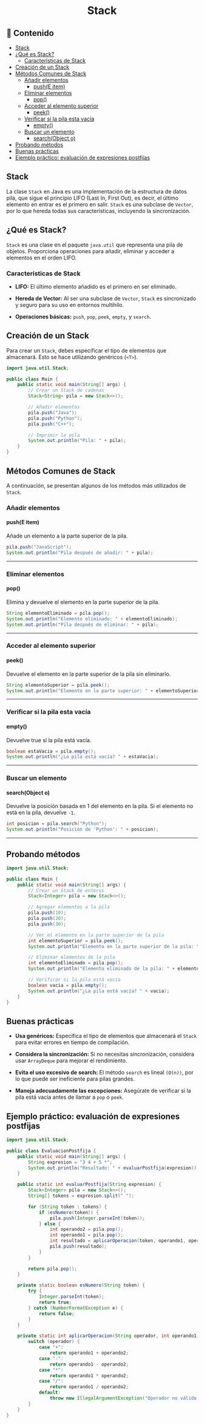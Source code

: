 <h1 align="center">Stack</h1>

<h2>📑 Contenido</h2>

- [Stack](#stack)
- [¿Qué es Stack?](#qué-es-stack)
  - [Características de Stack](#características-de-stack)
- [Creación de un Stack](#creación-de-un-stack)
- [Métodos Comunes de Stack](#métodos-comunes-de-stack)
  - [Añadir elementos](#añadir-elementos)
    - [push(E item)](#pushe-item)
  - [Eliminar elementos](#eliminar-elementos)
    - [pop()](#pop)
  - [Acceder al elemento superior](#acceder-al-elemento-superior)
    - [peek()](#peek)
  - [Verificar si la pila esta vacía](#verificar-si-la-pila-esta-vacía)
    - [empty()](#empty)
  - [Buscar un elemento](#buscar-un-elemento)
    - [search(Object o)](#searchobject-o)
- [Probando métodos](#probando-métodos)
- [Buenas prácticas](#buenas-prácticas)
- [Ejemplo práctico: evaluación de expresiones postfijas](#ejemplo-práctico-evaluación-de-expresiones-postfijas)

## Stack

La clase `Stack` en Java es una implementación de la estructura de datos pila, que sigue el principio LIFO (Last In, First Out), es decir, el último elemento en entrar es el primero en salir. `Stack` es una subclase de `Vector`, por lo que hereda todas sus características, incluyendo la sincronización.

## ¿Qué es Stack?

`Stack` es una clase en el paquete `java.util` que representa una pila de objetos. Proporciona operaciones para añadir, eliminar y acceder a elementos en el orden LIFO.

### Características de Stack

- **LIFO:** El último elemento añadido es el primero en ser eliminado.

- **Hereda de Vector:** Al ser una subclase de `Vector`, `Stack` es sincronizado y seguro para su uso en entornos multihilo.

- **Operaciones básicas:** `push`, `pop`, `peek`, `empty`, y `search`.

## Creación de un Stack

Para crear un `Stack`, debes especificar el tipo de elementos que almacenará. Esto se hace utilizando genéricos (`<T>`).

```java
import java.util.Stack;

public class Main {
    public static void main(String[] args) {
        // Crear un Stack de cadenas
        Stack<String> pila = new Stack<>();

        // Añadir elementos
        pila.push("Java");
        pila.push("Python");
        pila.push("C++");

        // Imprimir la pila
        System.out.println("Pila: " + pila);
    }
}
```

## Métodos Comunes de Stack

A continuación, se presentan algunos de los métodos más utilizados de `Stack`.

### Añadir elementos

#### push(E item)

Añade un elemento a la parte superior de la pila.

```java
pila.push("JavaScript");
System.out.println("Pila después de añadir: " + pila);
```

---

### Eliminar elementos

#### pop()

Elimina y devuelve el elemento en la parte superior de la pila.

```java
String elementoEliminado = pila.pop();
System.out.println("Elemento eliminado: " + elementoEliminado);
System.out.println("Pila después de eliminar: " + pila);
```

---

### Acceder al elemento superior

#### peek()

Devuelve el elemento en la parte superior de la pila sin eliminarlo.

```java
String elementoSuperior = pila.peek();
System.out.println("Elemento en la parte superior: " + elementoSuperior);
```

---

### Verificar si la pila esta vacía

#### empty()

Devuelve true si la pila está vacía.

```java
boolean estaVacia = pila.empty();
System.out.println("¿La pila está vacía? " + estaVacia);
```

---

### Buscar un elemento

#### search(Object o)

Devuelve la posición basada en 1 del elemento en la pila. Si el elemento no está en la pila, devuelve `-1`.

```java
int posicion = pila.search("Python");
System.out.println("Posición de 'Python': " + posicion);
```

---

## Probando métodos

```java
import java.util.Stack;

public class Main {
    public static void main(String[] args) {
        // Crear un Stack de enteros
        Stack<Integer> pila = new Stack<>();

        // Agregar elementos a la pila
        pila.push(10);
        pila.push(20);
        pila.push(30);

        // Ver el elemento en la parte superior de la pila
        int elementoSuperior = pila.peek();
        System.out.println("Elemento en la parte superior de la pila: " + elementoSuperior);

        // Eliminar elementos de la pila
        int elementoEliminado = pila.pop();
        System.out.println("Elemento eliminado de la pila: " + elementoEliminado);

        // Verificar si la pila está vacía
        boolean vacia = pila.empty();
        System.out.println("¿La pila está vacía? " + vacia);
    }
}
```

## Buenas prácticas

- **Usa genéricos:** Especifica el tipo de elementos que almacenará el `Stack` para evitar errores en tiempo de compilación.

- **Considera la sincronización:** Si no necesitas sincronización, considera usar `ArrayDeque` para mejorar el rendimiento.

- **Evita el uso excesivo de search:** El método `search` es lineal `(O(n))`, por lo que puede ser ineficiente para pilas grandes.

- **Maneja adecuadamente las excepciones:** Asegúrate de verificar si la pila está vacía antes de llamar a `pop` o `peek`.

## Ejemplo práctico: evaluación de expresiones postfijas

```java
import java.util.Stack;

public class EvaluacionPostfija {
    public static void main(String[] args) {
        String expresion = "3 4 + 5 *";
        System.out.println("Resultado: " + evaluarPostfija(expresion));
    }

    public static int evaluarPostfija(String expresion) {
        Stack<Integer> pila = new Stack<>();
        String[] tokens = expresion.split(" ");

        for (String token : tokens) {
            if (esNumero(token)) {
                pila.push(Integer.parseInt(token));
            } else {
                int operando2 = pila.pop();
                int operando1 = pila.pop();
                int resultado = aplicarOperacion(token, operando1, operando2);
                pila.push(resultado);
            }
        }

        return pila.pop();
    }

    private static boolean esNumero(String token) {
        try {
            Integer.parseInt(token);
            return true;
        } catch (NumberFormatException e) {
            return false;
        }
    }

    private static int aplicarOperacion(String operador, int operando1, int operando2) {
        switch (operador) {
            case "+":
                return operando1 + operando2;
            case "-":
                return operando1 - operando2;
            case "*":
                return operando1 * operando2;
            case "/":
                return operando1 / operando2;
            default:
                throw new IllegalArgumentException("Operador no válido: " + operador);
        }
    }
}
```
